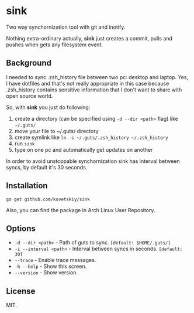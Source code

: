 # sink

Two way synchornization tool with git and inotify.

Nothing extra-ordinary actually, **sink** just creates a commit, pulls and
pushes when gets any filesystem event.

## Background

I needed to sync .zsh_history file between two pc: desktop and laptop. Yes, I
have dotfiles and that's not really appropriate in this case because
.zsh_history contains sensitive information that I don't want to share with
open source world.

So, with **sink** you just do following:

1. create a directory (can be specified using `-d --dir <path>` flag) like `~/.guts/`
2. move your file to ~/.guts/ directory
3. create symlink like `ln -s ~/.guts/.zsh_history ~/.zsh_history`
4. run `sink`
5. type on one pc and automatically get updates on another

In order to avoid unstoppable synchornization sink has interval between syncs,
by default it's 30 seconds.

## Installation

```
go get github.com/kovetskiy/sink
```

Also, you can find the package in Arch Linux User Repository.

## Options

- `-d --dir <path>` - Path of guts to sync. `[default: $HOME/.guts/]`
- `-i --interval <path>` - Interval between syncs in seconds. `[default: 30]`
- `--trace` - Enable trace messages.
- `-h --help` - Show this screen.
- `--version` - Show version.

## License

MIT.
